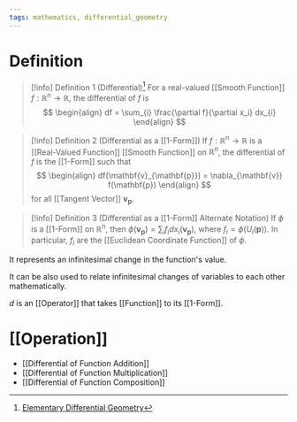 ```yaml
---
tags: mathematics, differential_geometry
---
```


# Definition

> [!info] Definition 1 (Differential)[^1]
> For a real-valued [[Smooth Function]] $f: \mathbb{R}^n \rightarrow \mathbb{R}$, the differential of $f$ is
> $$
> \begin{align}
> df = \sum_{i} \frac{\partial f}{\partial x_i} dx_{i}
> \end{align}
> $$

> [!info] Definition 2 (Differential as a [[1-Form]])
> If $f: \mathbb{R}^n \rightarrow \mathbb{R}$ is a [[Real-Valued Function]] [[Smooth Function]] on $\mathbb{R}^n$, the differential of $f$ is the [[1-Form]] such that
> $$
> \begin{align}
> df(\mathbf{v}_{\mathbf{p}}) = \nabla_{\mathbf{v}} f(\mathbf{p})
> \end{align}
> $$
> for all [[Tangent Vector]] $\mathbf{v}_{\mathbf{p}}$.

> [!info] Definition 3 (Differential as a [[1-Form]] Alternate Notation)
> If $\phi$ is a [[1-Form]] on $\mathbb{R}^n$, then $\phi(\mathbf{v}_\mathbf{p}) = \sum_{i} f_i dx_i (\mathbf{v}_\mathbf{p})$, where $f_i = \phi(U_i(\mathbf{p}))$. In particular, $f_i$ are the [[Euclidean Coordinate Function]] of $\phi$.

It represents an infinitesimal change in the function's value.

It can be also used to relate infinitesimal changes of variables to each other mathematically.

$d$ is an [[Operator]] that takes [[Function]] to its [[1-Form]].

# [[Operation]]
- [[Differential of Function Addition]]
- [[Differential of Function Multiplication]]
- [[Differential of Function Composition]]

[^1]: [Elementary Differential Geometry](zotero://open-pdf/library/items/F6CCEWIU?page=38)